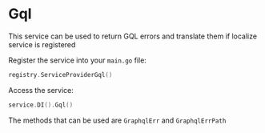 # Gql
This service can be used to return GQL errors and translate them if localize service is registered

Register the service into your `main.go` file:
```go 
registry.ServiceProviderGql()
```

Access the service:
```go
service.DI().Gql()
```

The methods that can be used are `GraphqlErr` and `GraphqlErrPath`